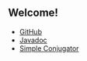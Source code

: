 ## Welcome!
- [GitHub](https://github.com/mathmaster13/fynotek)
- [Javadoc](https://mathmaster13.github.io/fynotek/javadoc/overview-tree.html)
- [Simple Conjugator](https://mathmaster13.github.io/fynotek/conjugator)